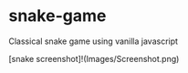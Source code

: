 # snake-game
Classical snake game using vanilla javascript

[snake screenshot]!(Images/Screenshot.png)
